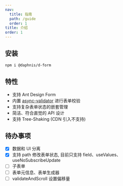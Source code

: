 ```yaml
---
nav:
  title: 指南
  path: /guide
  order: 1
title: 介绍
order: 1
---
```


## 安装
``` bash
npm i @daphnis/d-form
```

## 特性
- 支持 Ant Design Form
- 内置 [async-validator](https://github.com/yiminghe/async-validator) 进行表单校验
- 支持复杂表单状态的嵌套管理
- 简洁、符合直觉的 API 设计
- 支持 Tree-Shaking (CDN 引入不支持)

## 待办事项
- [x] 数据和 UI 分离
- [x] 支持 path 修改表单状态, 目前只支持 field、useValues、useNoSubscribeUpdate
- [ ] 子表单
- [ ] 表单元信息、表单生成器
- [ ] validateAndScroll 设置偏移量
